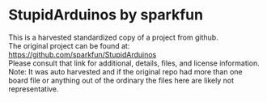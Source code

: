 
# StupidArduinos by sparkfun  
This is a harvested standardized copy of a project from github.  
The original project can be found at:  
https://github.com/sparkfun/StupidArduinos  
Please consult that link for additional, details, files, and license information.  
Note: It was auto harvested and if the original repo had more than one board file or anything out of the ordinary the files here are likely not representative.  
    